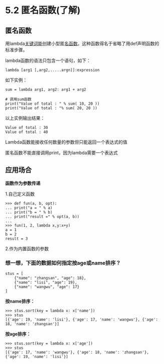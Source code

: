# 5.2 匿名函数\(了解\)

## 匿名函数

用lambda[关键词能](5.3.md#2-zai-xun-huan-de-guo-cheng-zhong-shi-yong-if)创建小型匿[名函数](5.2.md#xiang-yi-xiang-xia-mian-de-shu-ju-ru-he-zhi-ding-an-age-huo-name-pai-xu)。这种函数得名于省略了用def声明函数的标准步骤。

lambda函数的语法只包含一个语句，如下：

`lambda [arg1 [,arg2,.....argn]]:expression`

如下实例：

```text
sum = lambda arg1, arg2: arg1 + arg2 

# 调用sum函数 
print("Value of total : " % sum( 10, 20 )) 
print("Value of total : "% sum( 20, 20 ))
```

以上实例输出结果：

```text
Value of total : 30 
Value of total : 40
```

Lambda函数能接收任何数量的参数但只能返回一个表达式的值

匿名函数不能直接调用print，因为lambda需要一个表达式

## 应用场合

**函数作为参数传递**

1.自己定义函数

```text
>>> def fun(a, b, opt): 
... print("a = " % a) 
... print("b = " % b) 
... print("result =" % opt(a, b)) 
... 
>>> fun(1, 2, lambda x,y:x+y) 
a = 1 
b = 2 
result = 3
```

2.作为内置函数的参数

### 想一想，下面的数据如何指定按age或name排序？

```text
stus = [ 
    {"name": "zhangsan", "age": 18}, 
    {"name": "lisi", "age": 19},
    {"name": "wangwu", "age": 17} 
]
```

**按name排序：**

```text
>>> stus.sort(key = lambda x: x['name']) 
>>> stus 
[{'age': 19, 'name': 'lisi'}, {'age': 17, 'name': 'wangwu'}, {'age': 18, 'name': 'zhangsan'}]
```

**按age排序：**

```text
>>> stus.sort(key = lambda x: x['age']) 
>>> stus 
[{'age': 17, 'name': 'wangwu'}, {'age': 18, 'name': 'zhangsan'}, {'age': 19, 'name': 'lisi'}]
```

